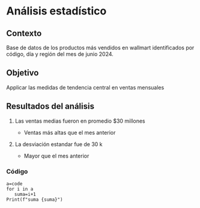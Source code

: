 # Análisis estadístico

## Contexto
Base de datos de los productos más vendidos en wallmart 
identificados por código, día y región del mes de junio 2024.

## Objetivo
Applicar las medidas de tendencia central en ventas mensuales

## Resultados del análisis
1. Las ventas medias fueron en promedio $30 millones
   - Ventas más altas que el mes anterior
     
2. La desviación estandar fue de 30 k
   - Mayor que el mes anterior
     
### Código
```
a=code
for i in a
   suma=i+1
Print(f"suma {suma}")
```
